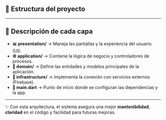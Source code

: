 ## 📂 Estructura del proyecto


---

## 🧱 Descripción de cada capa

- **📊 presentation/** → Maneja las pantallas y la experiencia del usuario (UI).  
- **⚙️ application/** → Contiene la lógica de negocio y controladores de procesos.  
- **🧩 domain/** → Define las entidades y modelos principales de la aplicación.  
- **🔌 infrastructure/** → Implementa la conexión con servicios externos (Firebase).  
- **🚀 main.dart** → Punto de inicio donde se configuran las dependencias y la app.  

---

✨ Con esta arquitectura, el sistema asegura una mejor **mantenibilidad**, **claridad** en el código y facilidad para futuras mejoras.  
